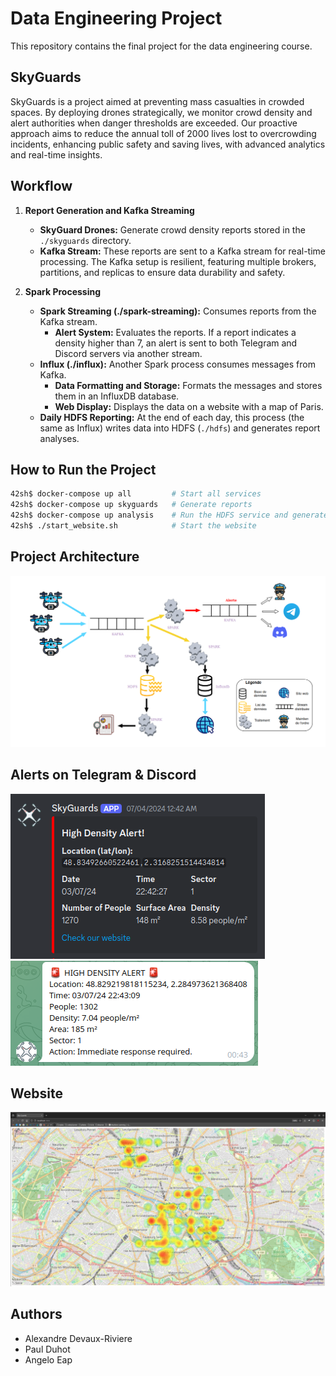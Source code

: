 # Data Engineering Project
This repository contains the final project for the data engineering course.

## SkyGuards
SkyGuards is a project aimed at preventing mass casualties in crowded spaces. By deploying drones strategically, we monitor crowd density and alert authorities when danger thresholds are exceeded. Our proactive approach aims to reduce the annual toll of 2000 lives lost to overcrowding incidents, enhancing public safety and saving lives, with advanced analytics and real-time insights.

## Workflow

1. **Report Generation and Kafka Streaming**
   - **SkyGuard Drones:** Generate crowd density reports stored in the `./skyguards` directory.
   - **Kafka Stream:** These reports are sent to a Kafka stream for real-time processing. The Kafka setup is resilient, featuring multiple brokers, partitions, and replicas to ensure data durability and safety.

2. **Spark Processing**
   - **Spark Streaming (./spark-streaming):** Consumes reports from the Kafka stream.
     - **Alert System:** Evaluates the reports. If a report indicates a density higher than 7, an alert is sent to both Telegram and Discord servers via another stream.
   - **Influx (./influx):** Another Spark process consumes messages from Kafka.
     - **Data Formatting and Storage:** Formats the messages and stores them in an InfluxDB database.
     - **Web Display:** Displays the data on a website with a map of Paris.
   - **Daily HDFS Reporting:** At the end of each day, this process (the same as Influx) writes data into HDFS (`./hdfs`) and generates report analyses.

## How to Run the Project

```bash
42sh$ docker-compose up all         # Start all services
42sh$ docker-compose up skyguards   # Generate reports
42sh$ docker-compose up analysis    # Run the HDFS service and generate analysis
42sh$ ./start_website.sh            # Start the website
```

## Project Architecture
![Project Architecture](images/SkyGuards_Architecture.png)

## Alerts on Telegram & Discord
![Discord Alert](images/discord_alert.png)
![Telegram Alert](images/telegram_alert.png)

## Website
![Website Display](images/density_website.png)

## Authors
- Alexandre Devaux-Riviere
- Paul Duhot
- Angelo Eap
